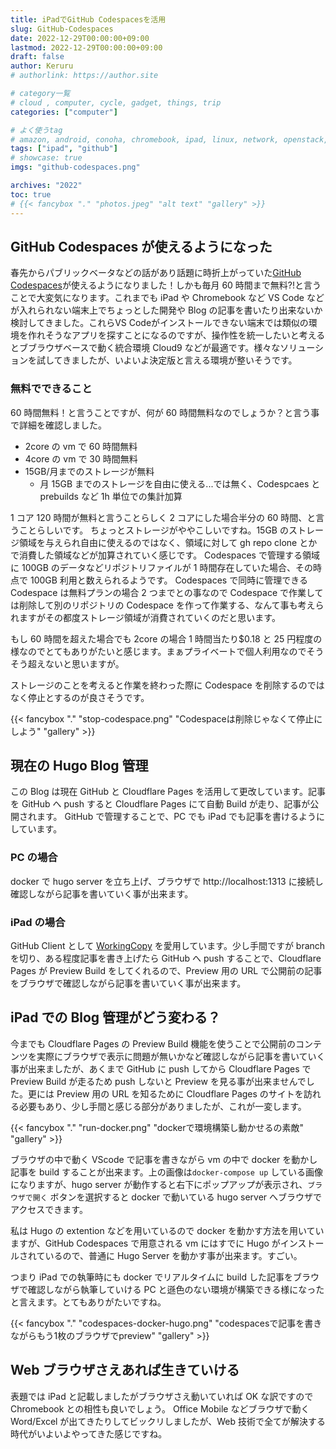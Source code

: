 ```yaml
---
title: iPadでGitHub Codespacesを活用
slug: GitHub-Codespaces
date: 2022-12-29T00:00:00+09:00
lastmod: 2022-12-29T00:00:00+09:00
draft: false
author: Keruru
# authorlink: https://author.site

# category一覧
# cloud , computer, cycle, gadget, things, trip
categories: ["computer"]

# よく使うtag
# amazon, android, conoha, chromebook, ipad, linux, network, openstack,
tags: ["ipad", "github"]
# showcase: true
imgs: "github-codespaces.png"

archives: "2022"
toc: true
# {{< fancybox "." "photos.jpeg" "alt text" "gallery" >}}
---
```


## GitHub Codespaces が使えるようになった

春先からパブリックベータなどの話があり話題に時折上がっていた[GitHub Codespaces](https://github.com/codespaces)が使えるようになりました！しかも毎月 60 時間まで無料?!と言うことで大変気になります。これまでも iPad や Chromebook など VS Code などが入れられない端末上でちょっとした開発や Blog の記事を書いたり出来ないか検討してきました。これらVS Codeがインストールできない端末では類似の環境を作れそうなアプリを探すことになるのですが、操作性を統一したいと考えるとブブラウザベースで動く統合環境 Cloud9 などが最適です。様々なソリューションを試してきましたが、いよいよ決定版と言える環境が整いそうです。

### 無料でできること

60 時間無料！と言うことですが、何が 60 時間無料なのでしょうか？と言う事で詳細を確認しました。

- 2core の vm で 60 時間無料
- 4core の vm で 30 時間無料
- 15GB/月までのストレージが無料
  - 月 15GB までのストレージを自由に使える...では無く、Codespcaes と prebuilds など 1h 単位での集計加算

1 コア 120 時間が無料と言うことらしく 2 コアにした場合半分の 60 時間、と言うことらしいです。
ちょっとストレージがややこしいですね。15GB のストレージ領域を与えられ自由に使えるのではなく、領域に対して gh repo clone とかで消費した領域などが加算されていく感じです。
Codespaces で管理する領域に 100GB のデータなどリポジトリファイルが 1 時間存在していた場合、その時点で 100GB 利用と数えられるようです。
Codespaces で同時に管理できる Codespace は無料プランの場合 2 つまでとの事なので Codespace で作業しては削除して別のリポジトリの Codespace を作って作業する、なんて事も考えられますがその都度ストレージ領域が消費されていくのだと思います。

もし 60 時間を超えた場合でも 2core の場合 1 時間当たり$0.18 と 25 円程度の様なのでとてもありがたいと感じます。まぁプライベートで個人利用なのでそうそう超えないと思いますが。

ストレージのことを考えると作業を終わった際に Codespace を削除するのではなく停止とするのが良さそうです。

{{< fancybox "." "stop-codespace.png" "Codespaceは削除じゃなくて停止にしよう" "gallery" >}}

## 現在の Hugo Blog 管理

この Blog は現在 GitHub と Cloudflare Pages を活用して更改しています。記事を GitHub へ push すると Cloudflare Pages にて自動 Build が走り、記事が公開されます。
GitHub で管理することで、PC でも iPad でも記事を書けるようにしています。

### PC の場合

docker で hugo server を立ち上げ、ブラウザで http://localhost:1313 に接続し確認しながら記事を書いていく事が出来ます。

### iPad の場合

GitHub Client として [WorkingCopy](https://apps.apple.com/jp/app/working-copy-git-client/) を愛用しています。少し手間ですが branch を切り、ある程度記事を書き上げたら GitHub へ push することで、Cloudflare Pages が Preview Build をしてくれるので、Preview 用の URL で公開前の記事をブラウザで確認しながら記事を書いていく事が出来ます。

## iPad での Blog 管理がどう変わる？

今までも Cloudflare Pages の Preview Build 機能を使うことで公開前のコンテンツを実際にブラウザで表示に問題が無いかなど確認しながら記事を書いていく事が出来ましたが、あくまで GitHub に push してから Cloudflare Pages で Preview Build が走るため push しないと Preview を見る事が出来ませんでした。更には Preview 用の URL を知るために Cloudflare Pages のサイトを訪れる必要もあり、少し手間と感じる部分がありましたが、これが一変します。

{{< fancybox "." "run-docker.png" "dockerで環境構築し動かせるの素敵" "gallery" >}}

ブラウザの中で動く VScode で記事を書きながら vm の中で docker を動かし記事を build することが出来ます。上の画像は`docker-compose up` している画像になりますが、hugo server が動作すると右下にポップアップが表示され、`ブラウザで開く` ボタンを選択すると docker で動いている hugo server へブラウザでアクセスできます。

私は Hugo の extention などを用いているので docker を動かす方法を用いていますが、GitHub Codespaces で用意される vm にはすでに Hugo がインストールされているので、普通に Hugo Server を動かす事が出来ます。すごい。

つまり iPad での執筆時にも docker でリアルタイムに build した記事をブラウザで確認しながら執筆していける PC と遜色のない環境が構築できる様になったと言えます。とてもありがたいですね。

{{< fancybox "." "codespaces-docker-hugo.png" "codespacesで記事を書きながらもう1枚のブラウザでpreview" "gallery" >}}

## Web ブラウザさえあれば生きていける

表題では iPad と記載しましたがブラウザさえ動いていれば OK な訳ですので Chromebook との相性も良いでしょう。
Office Mobile などブラウザで動く Word/Excel が出てきたりしてビックリしましたが、Web 技術で全てが解決する時代がいよいよやってきた感じですね。
